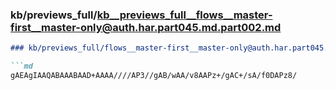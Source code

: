 ### kb/previews_full/kb__previews_full__flows__master-first__master-only@auth.har.part045.md.part002.md

```md
### kb/previews_full/flows__master-first__master-only@auth.har.part045.md (part 002)

```md
gAEAgIAAQABAAABAAD+AAAA////AP3//gAB/wAA/v8AAPz+/gAC+/sA/f0DAPz8/
```

```

```
